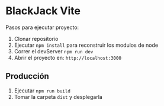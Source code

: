 # BlackJack Vite

Pasos para ejecutar proyecto:

1. Clonar repositorio
2. Ejecutar ````npm install```` para reconstruir los modulos de node
3. Correr el devServer ````npm run dev````
4. Abrir el proyecto en: ````http://localhost:3000````

## Producción

1. Ejecutar ````npm run build````
2. Tomar la carpeta ````dist```` y desplegarla
